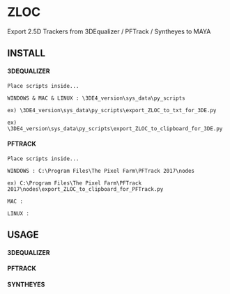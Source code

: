 # ZLOC
Export 2.5D Trackers from 3DEqualizer / PFTrack / Syntheyes to MAYA

## INSTALL

#### 3DEQUALIZER

```
Place scripts inside...

WINDOWS & MAC & LINUX : \3DE4_version\sys_data\py_scripts

ex) \3DE4_version\sys_data\py_scripts\export_ZLOC_to_txt_for_3DE.py

ex) \3DE4_version\sys_data\py_scripts\export_ZLOC_to_clipboard_for_3DE.py
```

#### PFTRACK

```
Place scripts inside...

WINDOWS : C:\Program Files\The Pixel Farm\PFTrack 2017\nodes

ex) C:\Program Files\The Pixel Farm\PFTrack 2017\nodes\export_ZLOC_to_clipboard_for_PFTrack.py

MAC :

LINUX :
```

## USAGE

#### 3DEQUALIZER

#### PFTRACK

#### SYNTHEYES
